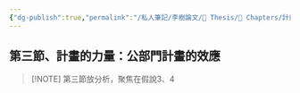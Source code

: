 ```yaml
---
{"dg-publish":true,"permalink":"/私人筆記/李樹論文/📝 Thesis/🔖 Chapters/計畫的力量/","title":"計畫的力量：公部門計畫的效應","tags":["李樹論文"],"noteIcon":"3","created":"2025-06-10T19:14:46.000+08:00","updated":"2025-06-10T19:21:00.574+08:00"}
---
```



## 第三節、計畫的力量：公部門計畫的效應

> [!NOTE] 第三節放分析，聚焦在假說3、4

